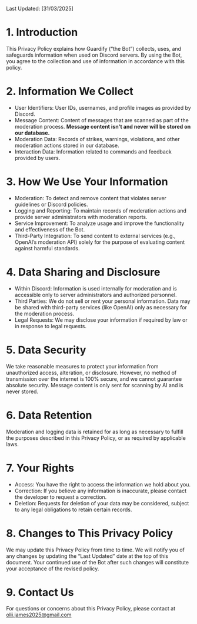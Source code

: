 Last Updated: [31/03/2025]

# 1. Introduction
This Privacy Policy explains how Guardify (“the Bot”) collects, uses, and safeguards information when used on Discord servers. By using the Bot, you agree to the collection and use of information in accordance with this policy.

# 2. Information We Collect
- User Identifiers: User IDs, usernames, and profile images as provided by Discord.
- Message Content: Content of messages that are scanned as part of the moderation process. **Message content isn't and never will be stored on our database.**
- Moderation Data: Records of strikes, warnings, violations, and other moderation actions stored in our database.
- Interaction Data: Information related to commands and feedback provided by users.

# 3. How We Use Your Information
- Moderation: To detect and remove content that violates server guidelines or Discord policies.
- Logging and Reporting: To maintain records of moderation actions and provide server administrators with moderation reports.
- Service Improvement: To analyze usage and improve the functionality and effectiveness of the Bot.
- Third-Party Integration: To send content to external services (e.g., OpenAI’s moderation API) solely for the purpose of evaluating content against harmful standards.

# 4. Data Sharing and Disclosure
- Within Discord: Information is used internally for moderation and is accessible only to server administrators and authorized personnel.
- Third Parties: We do not sell or rent your personal information. Data may be shared with third-party services (like OpenAI) only as necessary for the moderation process.
- Legal Requests: We may disclose your information if required by law or in response to legal requests.
  
# 5. Data Security
We take reasonable measures to protect your information from unauthorized access, alteration, or disclosure. However, no method of transmission over the internet is 100% secure, and we cannot guarantee absolute security.
Message content is only sent for scanning by AI and is never stored.

# 6. Data Retention
Moderation and logging data is retained for as long as necessary to fulfill the purposes described in this Privacy Policy, or as required by applicable laws.

# 7. Your Rights
- Access: You have the right to access the information we hold about you.
- Correction: If you believe any information is inaccurate, please contact the developer to request a correction.
- Deletion: Requests for deletion of your data may be considered, subject to any legal obligations to retain certain records.
  
# 8. Changes to This Privacy Policy
We may update this Privacy Policy from time to time. We will notify you of any changes by updating the “Last Updated” date at the top of this document. Your continued use of the Bot after such changes will constitute your acceptance of the revised policy.

# 9. Contact Us
For questions or concerns about this Privacy Policy, please contact at olii.james2025@gmail.com

